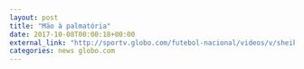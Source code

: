 ```yaml
---
layout: post
title: "Mão à palmatória"
date: 2017-10-08T00:00:18+00:00
external_link: "http://sportv.globo.com/futebol-nacional/videos/v/sheik-lamenta-falta-de-atencao-tatica-da-ponte-preta-manter-o-nivel-de-concentracao/6202319/"
categories: news globo.com
---
```

